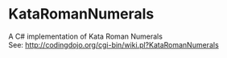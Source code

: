 KataRomanNumerals
=================

A C# implementation of Kata Roman Numerals  
See: http://codingdojo.org/cgi-bin/wiki.pl?KataRomanNumerals